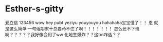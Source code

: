 ﻿# Esther-s-gitty
爱立信
123456
wow
hey
pubt
yeziyu
youyouyou
hahahaha宝宝懂了！！
恩 就是这么简单 一句话期末十总要苟不住了啊！！！！！！！
怎么还不下班啊？？？？？我好像会用了ww
化地生爆炸？？这tm咋选？？